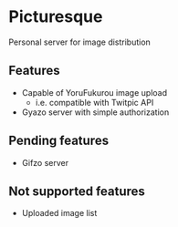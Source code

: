 # Picturesque

Personal server for image distribution

## Features

- Capable of YoruFukurou image upload
  - i.e. compatible with Twitpic API
- Gyazo server with simple authorization

## Pending features

- Gifzo server

## Not supported features

- Uploaded image list

